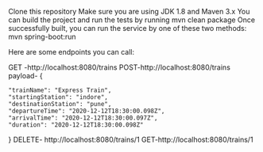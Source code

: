 Clone this repository
Make sure you are using JDK 1.8 and Maven 3.x
You can build the project and run the tests by running mvn clean package
Once successfully built, you can run the service by one of these two methods:
mvn spring-boot:run


Here are some endpoints you can call:


GET -http://localhost:8080/trains
POST-http://localhost:8080/trains
payload-
{

    "trainName": "Express Train",
    "startingStation": "indore",
    "destinationStation": "pune",
    "departureTime": "2020-12-12T18:30:00.098Z",
    "arrivalTime": "2020-12-12T18:30:00.097Z",
    "duration": "2020-12-12T18:30:00.098Z"
}
DELETE- http://localhost:8080/trains/1
GET-http://localhost:8080/trains/1


